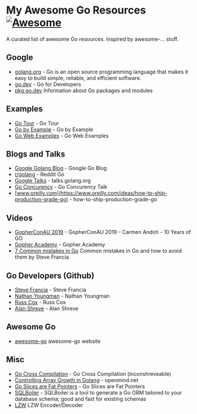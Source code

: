 # My Awesome Go Resources [![Awesome](https://awesome.re/badge.svg)](https://awesome.re)

A curated list of awesome Go resources. Inspired by awesome-... stuff.

## Google
* [golang.org](https://golang.org) - Go is an open source programming language that makes it easy to build simple, reliable, and efficient software.
* [go.dev](https://go.dev/) - Go for Developers
* [pkg.go.dev](https://pkg.go.dev/) Information about Go packages and modules

## Examples
* [Go Tour](https://tour.golang.org/) - Go Tour
* [Go by Example](https://gobyexample.com/) - Go by Example
* [Go Web Examples](https://gowebexamples.com/) - Go Web Examples

## Blogs and Talks
* [Google Golang Blog](https://go.dev/blog/) - Google Go Blog
* [r/golang](https://www.reddit.com/r/golang/) - Reddit Go
* [Google Talks](https://talks.golang.org/) - talks.golang.org
* [Go Concurency](https://talks.golang.org/2012/concurrency.slide#1) - Go Concurency Talk 
* [www.oreilly.com](https://www.oreilly.com/ideas/how-to-ship-production-grade-go) - how-to-ship-production-grade-go
 
## Videos
* [GopherConAU 2019](https://www.youtube.com/watch?v=6oF0UblqkGs) - GopherConAU 2019 - Carmen Andoh - 10 Years of GO
* [Gopher Academy](https://www.youtube.com/channel/UCx9QVEApa5BKLw9r8cnOFEA) -  Gopher Academy
* [7 Common mistakes in Go](https://www.youtube.com/watch?v=29LLRKIL_TI) Common mistakes in Go and how to avoid them by Steve Francia

## Go Developers (Github)
* [Steve Francia](https://github.com/spf13) - Steve Francia
* [Nathan Youngman](https://github.com/nathany) - Nathan Youngman
* [Russ Cox](https://research.swtch.com/) - Russ Cox
* [Alan Shreve](https://github.com/inconshreveable) - Alan Shreve

## Awesome Go
* [awesome-go](https://awesome-go.com/) awesome-go website

## Misc
* [Go Cross Compilation](https://github.com/inconshreveable/gonative) - Go Cross Compilation (inconshreveable)
* [Controlling Array Growth in Golang](http://openmymind.net/Controlling-Array-Growth-In-Golang/) - openmind.net
* [Go Slices are Fat Pointers](https://nullprogram.com/blog/2019/06/30/) - Go Slices are Fat Pointers
* [SQLBoiler](https://github.com/volatiletech/sqlboiler) - SQLBoiler is a tool to generate a Go ORM tailored to your database schema; good and fast for existing schemas
* [LZW](https://github.com/hhrutter/lzw) LZW Encoder/Decoder

